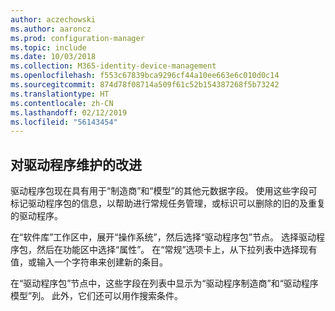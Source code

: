 ```yaml
---
author: aczechowski
ms.author: aaroncz
ms.prod: configuration-manager
ms.topic: include
ms.date: 10/03/2018
ms.collection: M365-identity-device-management
ms.openlocfilehash: f553c67839bca9296cf44a10ee663e6c010d0c14
ms.sourcegitcommit: 874d78f08714a509f61c52b154387268f5b73242
ms.translationtype: HT
ms.contentlocale: zh-CN
ms.lasthandoff: 02/12/2019
ms.locfileid: "56143454"
---
```

## <a name="bkmk_drivers"></a> 对驱动程序维护的改进
<!--1358270-->

驱动程序包现在具有用于“制造商”和“模型”的其他元数据字段。 使用这些字段可标记驱动程序包的信息，以帮助进行常规任务管理，或标识可以删除的旧的及重复的驱动程序。

在“软件库”工作区中，展开“操作系统”，然后选择“驱动程序包”节点。 选择驱动程序包，然后在功能区中选择“属性”。 在“常规”选项卡上，从下拉列表中选择现有值，或输入一个字符串来创建新的条目。 

在“驱动程序包”节点中，这些字段在列表中显示为“驱动程序制造商”和“驱动程序模型”列。 此外，它们还可以用作搜索条件。 


